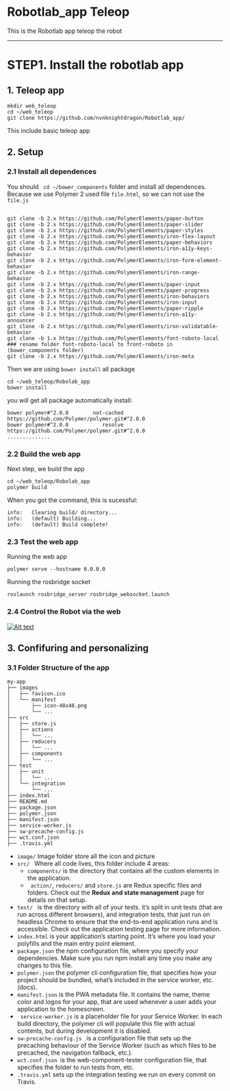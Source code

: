 # Robotlab_app Teleop
This is the Robotlab app teleop the robot

-----------------------------------------------------
# STEP1. Install the robotlab app

## 1. Teleop app
```
mkdir web_teleop
cd ~/web_teleop
git clone https://github.com/nvnknightdragon/Robotlab_app/
```
This include basic teleop app

## 2. Setup 
### 2.1 Install all dependences
You should ``` cd ~/bower_components``` folder and install all dependences. Because we use Polymer 2 used file ```file.html```, so we can not use the ```file.js```
```

git clone -b 2.x https://github.com/PolymerElements/paper-button
git clone -b 2.x https://github.com/PolymerElements/paper-slider
git clone -b 2.x https://github.com/PolymerElements/paper-styles
git clone -b 2.x https://github.com/PolymerElements/iron-flex-layout
git clone -b 2.x https://github.com/PolymerElements/paper-behaviors
git clone -b 2.x https://github.com/PolymerElements/iron-a11y-keys-behavior
git clone -b 2.x https://github.com/PolymerElements/iron-form-element-behavior
git clone -b 2.x https://github.com/PolymerElements/iron-range-behavior
git clone -b 2.x https://github.com/PolymerElements/paper-input
git clone -b 2.x https://github.com/PolymerElements/paper-progress
git clone -b 2.x https://github.com/PolymerElements/iron-behaviors
git clone -b 2.x https://github.com/PolymerElements/iron-input
git clone -b 2.x https://github.com/PolymerElements/paper-ripple
git clone -b 2.x https://github.com/PolymerElements/iron-a11y-announcer
git clone -b 2.x https://github.com/PolymerElements/iron-validatable-behavior
git clone -b 1.x https://github.com/PolymerElements/font-roboto-local
### rename folder font-roboto-local to front-roboto in (bower_components folder)
git clone -b 2.x https://github.com/PolymerElements/iron-meta

```
Then we are using ```bower install``` all package

```
cd ~/web_teleop/Robolab_app
bower install
```
you will get all package automatically install:
```
bower polymer#^2.0.0        not-cached https://github.com/Polymer/polymer.git#^2.0.0
bower polymer#^2.0.0           resolve https://github.com/Polymer/polymer.git#^2.0.0
..............

```
### 2.2 Build the web app
Next step, we build the app
```
cd ~/web_teleop/Robolab_app
polymer build
```
When you got the command, this is sucessful:
```
info:	Clearing build/ directory...
info:	(default) Building...
info:	(default) Build complete!

```
### 2.3 Test the web app
Running the web app
```
polymer serve --hostname 0.0.0.0
```

Running the rosbridge socket
```
roslaunch rosbridge_server rosbridge_websocket.launch
```
### 2.4 Control the Robot via the web 
[![Alt text](https://i9.ytimg.com/vi/X5Z1rT9VaZA/mq3.jpg?sqp=CLeuhPMF&rs=AOn4CLDDojKT8uqvlsR2Gmb_GBNVTaxlBw)](https://www.youtube.com/watch?v=X5Z1rT9VaZA&t=7s)



## 3. Confifuring and personalizing
 ### 3.1 Folder Structure of the app
 ```
 my-app
├── images
│   ├── favicon.ico
│   └── manifest
│       ├── icon-48x48.png
│       └── ...
├── src
│   ├── store.js
│   ├── actions
│   │   └── ...
│   ├── reducers
│   │   └── ...
│   ├── components
│   │   └── ...
├── test
│   ├── unit
│   │   └── ...
│   └── integration
│       └── ...
├── index.html
├── README.md
├── package.json
├── polymer.json
├── manifest.json
├── service-worker.js
├── sw-precache-config.js
├── wct.conf.json
├── .travis.yml
 ```
 - ```image/``` Image folder store all the icon and picture
 - ```src/ ``` Where all code lives, this folder include 4 areas:
    - ```components/``` is the directory that contains all the custom elements in the application.
    - ``` action/```, ```reducers/``` and ```store.js``` are Redux specific files and folders. Check out the **Redux and state management** page for details on that setup.
 - ```test/ ``` is the directory with all of your tests. it’s split in unit tests (that are run across different browsers), and integration tests, that just run on headless Chrome to ensure that the end-to-end application runs and is accessible. Check out the application testing page for more information.
 - ```index.html``` is your application’s starting point. It’s where you load your polyfills and the main entry point element.
 - ```package.json```  the npm configuration file, where you specify your dependencies. Make sure you run npm install any time you make any changes to this file.
 - ```polymer.json``` the polymer cli configuration file, that specifies how your project should be bundled, what’s included in the service worker, etc. (docs).
 - ```manifest.json``` is the PWA metadata file. It contains the name, theme color and logos for your app, that are used whenever a user adds your application to the homescreen.
 - ``` service-worker.js```  is a placeholder file for your Service Worker. In each build directory, the polymer cli will populate this file with actual contents, but during development it is disabled.
 - ```sw-precache-config.js ```  is a configuration file that sets up the precaching behaviour of the Service Worker (such as which files to be precached, the navigation fallback, etc.).
 - ```wct.conf.json ```is the web-component-tester configuration file, that specifies the folder to run tests from, etc.
 - ```.travis.yml``` sets up the integration testing we run on every commit on Travis.
